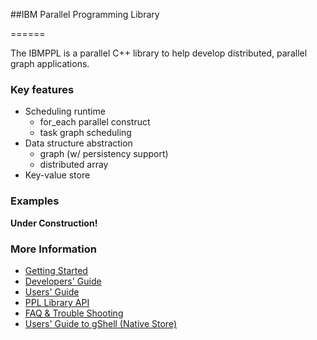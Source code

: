 ##IBM Parallel Programming Library

======

The IBMPPL is a parallel C++ library to help develop distributed, parallel graph applications.

### Key features

- Scheduling runtime
  + for_each parallel construct
  + task graph scheduling
- Data structure abstraction 
  + graph (w/ persistency support)
  + distributed array
- Key-value store

### Examples

<b> Under Construction! </b>

### More Information
- [Getting Started](docs/ppl/getting_started.md)
- [Developers' Guide](docs/ppl/developer_guide.md)
- [Users' Guide](docs/ppl/programming_guide.md)
- [PPL Library API](http://pengwuibm.github.io/ibmppl/index.html)
- [FAQ & Trouble Shooting](docs/ppl/faq.md)
- [Users' Guide to gShell (Native Store)](docs/gShell/gShell_APIs.md)
